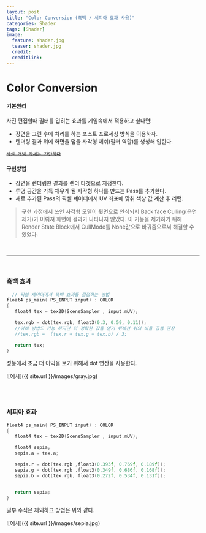 ```yaml
---
layout: post
title: "Color Conversion (흑백 / 세피아 효과 사용)"
categories: Shader
tags: [Shader]
image:
  feature: shader.jpg
  teaser: shader.jpg
  credit:
  creditlink:
---
```

# Color Conversion

#### 기본원리

  사진 편집할때 필터를 입히는 효과를 게임속에서 적용하고 싶다면!<br>
 - 장면을 그린 후에 처리를 하는 포스트 프로세싱 방식을 이용하자.
 - 렌더링 결과 위에 화면을 덮을 사각형 메쉬(필터 역할)를 생성해 입힌다.

 <del>`사실 개념 자체는 간단하다`</del>

#### 구현방법
- 장면을 렌더링한 결과를 렌더 타겟으로 지정한다.
- 투영 공간을 가득 채우게 될 사각형 하나를 만드는 Pass를 추가한다.
- 새로 추가된 Pass의 픽셀 셰이더에서 UV 좌표에 맞춰 색상 값 계산 후 리턴.

> 구현 과정에서 쓰인 사각형 모델이 뒷면으로 인식되서 Back face Culling(은면 제거)가
이뤄져 화면에 결과가 나타나지 않았다. 이 기능을 제거하기 위해 Render State Block에서 CullMode를 None값으로 바꿔줌으로써 해결할 수 있었다.

<br>
<hr>
<br>


### 흑백 효과
```c
  // 픽셀 셰이더에서 흑백 효과를 결정하는 방법
float4 ps_main( PS_INPUT input) : COLOR
{   
   float4 tex = tex2D(SceneSampler , input.mUV);

   tex.rgb = dot(tex.rgb, float3(0.3, 0.59, 0.11));
   //아래 방법도 가능 하지만 더 정확한 값을 얻기 위해선 위의 비율 곱셈 권장
   //tex.rgb =  (tex.r + tex.g + tex.b) / 3;

   return tex;
}
```
 성능에서 조금 더 이익을 보기 위해서 dot 연산을 사용한다.  

 ![예시]({{ site.url }}/images/gray.jpg)

<br>
<br>


### 세피아 효과
```c
float4 ps_main( PS_INPUT input) : COLOR
{   
   float4 tex = tex2D(SceneSampler , input.mUV);

   float4 sepia;
   sepia.a = tex.a;

   sepia.r = dot(tex.rgb ,float3(0.393f, 0.769f, 0.189f));
   sepia.g = dot(tex.rgb ,float3(0.349f, 0.686f, 0.168f));
   sepia.b = dot(tex.rgb, float3(0.272f, 0.534f, 0.131f));


   return sepia;
}
```
 일부 수식은 제외하고 방법은 위와 같다.

 ![예시]({{ site.url }}/images/sepia.jpg)
